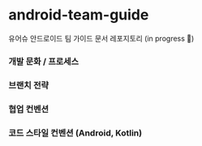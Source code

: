 # android-team-guide
유어슈 안드로이드 팀 가이드 문서 레포지토리 (in progress 🚧)

<!-- TODO: 각 제목마다 폴더 링크 추가 -->
### 개발 문화 / 프로세스
<!-- 대략적인 설명 -->

### 브랜치 전략


### 협업 컨벤션


### 코드 스타일 컨벤션 (Android, Kotlin)
